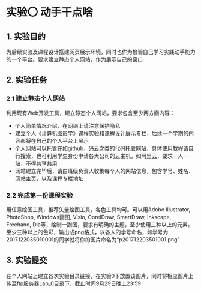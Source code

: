 # 实验〇 动手干点啥

## 1. 实验目的

为后续实验及课程设计搭建网页展示环境，同时也作为检验自己学习实践动手能力的一个平台。要求建立静态个人网站，作为展示自己的窗口

## 2. 实验任务

### 2.1 建立静态个人网站
利用现有Web开发工具，建立静态个人网站，要求包含至少两方面内容：
* 个人简单情况介绍，在网络上请注意保护隐私
* 建立个人《计算机图形学》课程实验和课程设计展示专栏，后续一个学期的内容都将在自己的个人平台上展示
* 个人网站可以托管在如github，码云之类的代码托管网站，具体使用教程请自行搜索，也可利用学生身份申请各大公司的云主机，如阿里云，要求一人一站，不得共享共用
* 网站建立完毕后，请由班级负责人收集每个人的网站信息，包含学号、姓名、网站主页，以及课程专栏地址

### 2.2 完成第一份课程实验
用任意绘图工具，推荐矢量绘图工具，各色工具均可。可以用Adobe Illustrator, PhotoShop, Windows画图, Visio, CorelDraw, SmartDraw, Inkscape, Freehand, Dia等，绘制一副图，要求有明确的主题，至少使用三种以上的元素，至少三种以上的色彩，输出成png格式，以各人的学号命名，如学号为2017122035010001的同学就将你的图片命名为“p201712203501001.png"

## 3. 实验提交
在个人网站上建立各次实验目录链接，在实验0下放置该图片，同时将相应图片上传至ftp服务器Lab_0目录下，截止时间9月29日晚上23:59